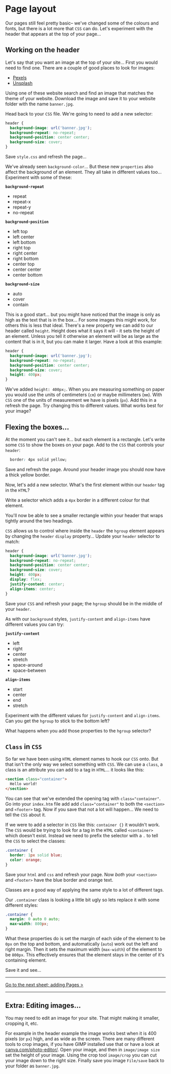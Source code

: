 # Page layout

Our pages still feel pretty basic– we've changed some of the colours and fonts, but there is a lot more that `CSS` can do. Let's experiment with the header that appears at the top of your page…

## Working on the header

Let's say that you want an image at the top of your site… First you would need to find one. There are a couple of good places to look for images:

- [Pexels](https://pexels.com)
- [Unsplash](https://unsplash.com)

Using one of these website search and find an image that matches the theme of your website. Download the image and save it to your website folder with the name `banner.jpg`.

Head back to your `CSS` file. We're going to need to add a new selector:

```css
header {
  background-image: url('banner.jpg');
  background-repeat: no-repeat;
  background-position: center center;
  background-size: cover;
}
```

Save `style.css` and refresh the page…

We've already seen `background-color`… But these new `properties` also affect the background of an element. They all take in different values too… Experiment with some of these:

**`background-repeat`**

- repeat
- repeat-x
- repeat-y
- no-repeat

**`background-position`**

- left top
- left center
- left bottom
- right top
- right center
- right bottom
- center top
- center center
- center bottom

**`background-size`**

- auto
- cover
- contain

This is a good start… but you might have noticed that the image is only as high as the text that is in the box… For some images this might work, for others this is less that ideal. There's a new property we can add to our header called `height`. Height does what it says it will - it sets the height of an element. Unless you tell it otherwise an element will be as large as the content that is in it, but you can make it larger. Have a look at this example:

```css
header {
  background-image: url('banner.jpg');
  background-repeat: no-repeat;
  background-position: center center;
  background-size: cover;
  height: 400px;
}
```

We've added `height: 400px;`. When you are measuring something on paper you would use the units of centimeters (`cm`) or maybe millimeters (`mm`). With `CSS` one of the units of measurement we have is pixels (`px`). Add this in a refresh the page. Try changing this to different values. What works best for your image?

## Flexing the boxes…

At the moment you can't see it… but each element is a rectangle. Let's write some `CSS` to show the boxes on your page. Add to the `CSS` that controls your `header`:

```css
  border: 4px solid yellow;
```

Save and refresh the page. Around your header image you should now have a thick yellow border.

Now, let's add a new selector. What's the first element within our `header` tag in the `HTML`?

Write a selector which adds a `4px` border in a different colour for that element.

You'll now be able to see a smaller rectangle within your header that wraps tightly around the two headings.

`CSS` allows us to control where inside the `header` the `hgroup` element appears by changing the `header` `display` property… Update your `header` selector to match:

```CSS
header {
  background-image: url('banner.jpg');
  background-repeat: no-repeat;
  background-position: center center;
  background-size: cover;
  height: 400px;
  display: flex;
  justify-content: center;
  align-items: center;
}
```

Save your `CSS` and refresh your page; the `hgroup` should be in the middle of your `header`.

As with our `background` styles, `justify-content` and `align-items` have different values you can try:

**`justify-content`**

- left
- right
- center
- stretch
- space-around
- space-between

**`align-items`**

- start
- center
- end
- stretch


Experiment with the different values for `justify-content` and `align-items`. Can you get the `hgroup` to stick to the bottom left?

What happens when you add those properties to the `hgroup` selector?

## `Class` in `CSS`

So far we have been using `HTML` element names to hook our `CSS` onto. But that isn't the only way we select something with `CSS`. We can use a `class`, a class is an attribute you can add to a tag in `HTML`… it looks like this:

```html
<section class="container">
  Hello world!
</section>
```

You can see that we've extended the opening tag with `class="container"`. Go into your `index.htm` file add add `class="container"` to both the `<section>` and `<footer>` tag. Now if you save that not a lot will happen… We need to tell the `CSS` about it.

If we were to add a selector in `CSS` like this: `container {}` it wouldn't work. The `CSS` would be trying to look for a tag in the `HTML` called `<container>` which doesn't exist. Instead we need to prefix the selector with a `.` to tell the `CSS` to select the classes:

```css
.container {
  border: 1px solid blue;
  color: orange;
}
```

Save your `html` and `css` and refresh your page. Now _both_ your `<section>` and `<footer>` have the blue border and orange text.

Classes are a good way of applying the same style to a lot of different tags.

Our `.container` class is looking a little bit ugly so lets replace it with some different styles:

```css
.container {
  margin: 0 auto 0 auto;
  max-width: 800px;
}
```

What these properties do is set the margin of each side of the element to be `0px` on the top and bottom, and automatically (`auto`) work out the left and right margin. Then it sets the maximum width (`max-width`) of the element to be `800px`. This effectively ensures that the element stays in the center of it's containing element.

Save it and see…


---

[Go to the next sheet; adding Pages >](3-pages.md)   

---

## Extra: Editing images…

You may need to edit an image for your site. That might making it smaller, cropping it, etc.

For example in the header example the image works best when it is 400 pixels (or `px`) high, and as wide as the screen. There are many different tools to crop images, if you have GIMP installed use that or have a look at [canva.com/photo-editor/](https://www.canva.com/photo-editor/). Open your image, and then in `image/image size` set the height of your image. Using the crop tool `image/crop` you can cut your image down to the right size. Finally save you image `File/save` back to your folder as `banner.jpg`.
